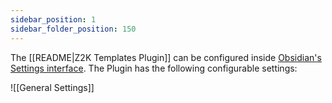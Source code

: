 ```yaml
---
sidebar_position: 1
sidebar_folder_position: 150
---
```


The [[README|Z2K Templates Plugin]] can be configured inside [Obsidian's Settings interface](https://docs.obsidian.md/Plugins/User+interface/Settings). The Plugin has the following configurable settings:

![[General Settings]]


## 


